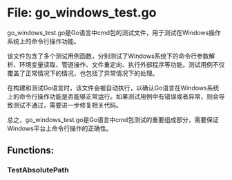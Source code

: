 # File: go_windows_test.go

go_windows_test.go是Go语言中cmd包的测试文件，用于测试在Windows操作系统上的命令行操作功能。

该文件包含了多个测试用例函数，分别测试了Windows系统下的命令行参数解析、环境变量读取、管道操作、文件重定向、执行外部程序等功能。测试用例不仅覆盖了正常情况下的情况，也包括了异常情况下的处理。

在构建和测试Go语言时，该文件会被自动执行，以确认Go语言在Windows系统上的命令行操作功能是否能够正常运行。如果测试用例中有错误或者异常，则会导致测试不通过，需要进一步修复相关代码。

总之，go_windows_test.go是Go语言中cmd包测试的重要组成部分，需要保证Windows平台上命令行操作的正确性。

## Functions:

### TestAbsolutePath





